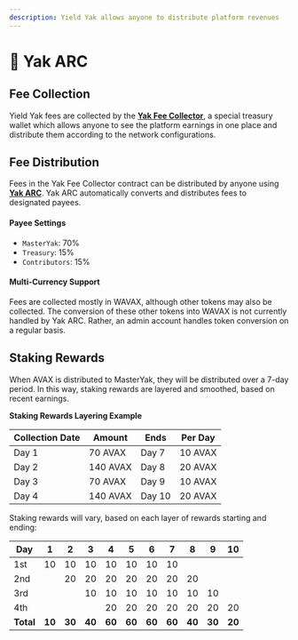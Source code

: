 ```yaml
---
description: Yield Yak allows anyone to distribute platform revenues
---
```


# 🏧 Yak ARC

## Fee Collection

Yield Yak fees are collected by the [**Yak Fee Collector**](treasury.md#yak-fee-collector), a special treasury wallet which allows anyone to see the platform earnings in one place and distribute them according to the network configurations.

## Fee Distribution

Fees in the Yak Fee Collector contract can be distributed by anyone using [**Yak ARC**](https://yieldyak.com/arc). Yak ARC automatically converts and distributes fees to designated payees.

#### Payee Settings

* `MasterYak`: 70%
* `Treasury`: 15%
* `Contributors`: 15%

#### Multi-Currency Support

Fees are collected mostly in WAVAX, although other tokens may also be collected. The conversion of these other tokens into WAVAX is not currently handled by Yak ARC. Rather, an admin account handles token conversion on a regular basis.

## Staking Rewards

When AVAX is distributed to MasterYak, they will be distributed over a 7-day period. In this way, staking rewards are layered and smoothed, based on recent earnings.

**Staking Rewards Layering Example**

| Collection Date | Amount   | Ends   | Per Day |
| --------------- | -------- | ------ | ------- |
| Day 1           | 70 AVAX  | Day 7  | 10 AVAX |
| Day 2           | 140 AVAX | Day 8  | 20 AVAX |
| Day 3           | 70 AVAX  | Day 9  | 10 AVAX |
| Day 4           | 140 AVAX | Day 10 | 20 AVAX |

Staking rewards will vary, based on each layer of rewards starting and ending:

| Day       | 1      | 2      | 3      | 4      | 5      | 6      | 7      | 8      | 9      | 10     |
| --------- | ------ | ------ | ------ | ------ | ------ | ------ | ------ | ------ | ------ | ------ |
| 1st       | 10     | 10     | 10     | 10     | 10     | 10     | 10     |        |        |        |
| 2nd       |        | 20     | 20     | 20     | 20     | 20     | 20     | 20     |        |        |
| 3rd       |        |        | 10     | 10     | 10     | 10     | 10     | 10     | 10     |        |
| 4th       |        |        |        | 20     | 20     | 20     | 20     | 20     | 20     | 20     |
| **Total** | **10** | **30** | **40** | **60** | **60** | **60** | **60** | **40** | **30** | **20** |

